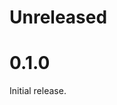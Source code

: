 <!--
 - SPDX-FileCopyrightText: 2021 Union
 -
 - SPDX-License-Identifier: AGPL-3.0-or-later
 -->

Unreleased
==========

0.1.0
=======

Initial release.
